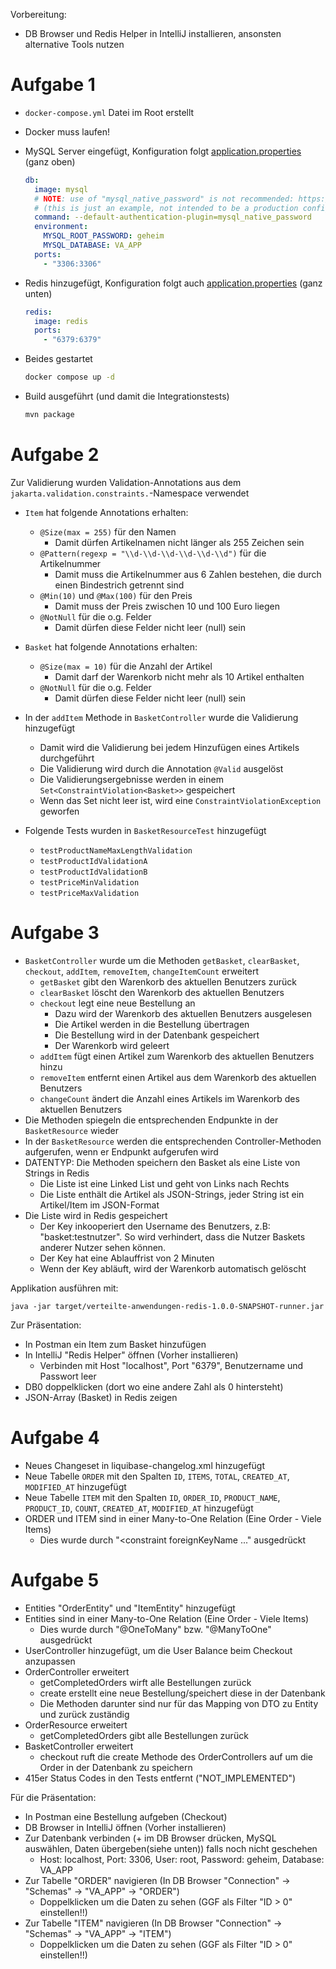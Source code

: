 Vorbereitung:
- DB Browser und Redis Helper in IntelliJ installieren, ansonsten alternative Tools nutzen

# Aufgabe 1

- `docker-compose.yml` Datei im Root erstellt
- Docker muss laufen!
- MySQL Server eingefügt, Konfiguration folgt [application.properties](src/main/resources/application.properties) (ganz oben)
  
  ```yaml
  db:
    image: mysql
    # NOTE: use of "mysql_native_password" is not recommended: https://dev.mysql.com/doc/refman/8.0/en/upgrading-from-previous-series.html#upgrade-caching-sha2-password
    # (this is just an example, not intended to be a production configuration)
    command: --default-authentication-plugin=mysql_native_password
    environment:
      MYSQL_ROOT_PASSWORD: geheim
      MYSQL_DATABASE: VA_APP
    ports:
      - "3306:3306"
  ```
- Redis hinzugefügt, Konfiguration folgt auch [application.properties](src/main/resources/application.properties) (ganz unten)

  ```yaml
  redis:
    image: redis
    ports:
      - "6379:6379"
  ```
- Beides gestartet
  ```bash
  docker compose up -d
  ```
- Build ausgeführt (und damit die Integrationstests)

  ```bash
  mvn package
  ```
  
# Aufgabe 2

Zur Validierung wurden Validation-Annotations aus dem `jakarta.validation.constraints.`-Namespace verwendet

- `Item` hat folgende Annotations erhalten:
  - `@Size(max = 255)` für den Namen
    - Damit dürfen Artikelnamen nicht länger als 255 Zeichen sein
  - `@Pattern(regexp = "\\d-\\d-\\d-\\d-\\d-\\d")` für die Artikelnummer
    - Damit muss die Artikelnummer aus 6 Zahlen bestehen, die durch einen Bindestrich getrennt sind
  - `@Min(10)` und `@Max(100)` für den Preis
    - Damit muss der Preis zwischen 10 und 100 Euro liegen 
  - `@NotNull` für die o.g. Felder
    - Damit dürfen diese Felder nicht leer (null) sein
- `Basket` hat folgende Annotations erhalten:
  - `@Size(max = 10)` für die Anzahl der Artikel
    - Damit darf der Warenkorb nicht mehr als 10 Artikel enthalten
  - `@NotNull` für die o.g. Felder
    - Damit dürfen diese Felder nicht leer (null) sein

- In der `addItem` Methode in `BasketController` wurde die Validierung hinzugefügt
  - Damit wird die Validierung bei jedem Hinzufügen eines Artikels durchgeführt
  - Die Validierung wird durch die Annotation `@Valid` ausgelöst
  - Die Validierungsergebnisse werden in einem `Set<ConstraintViolation<Basket>>` gespeichert
  - Wenn das Set nicht leer ist, wird eine `ConstraintViolationException` geworfen

- Folgende Tests wurden in `BasketResourceTest` hinzugefügt
  - `testProductNameMaxLengthValidation`
  - `testProductIdValidationA`
  - `testProductIdValidationB`
  - `testPriceMinValidation`
  - `testPriceMaxValidation`

# Aufgabe 3

- `BasketController` wurde um die Methoden `getBasket`, `clearBasket`, `checkout`, `addItem`, `removeItem`, `changeItemCount` erweitert
  - `getBasket` gibt den Warenkorb des aktuellen Benutzers zurück
  - `clearBasket` löscht den Warenkorb des aktuellen Benutzers
  - `checkout` legt eine neue Bestellung an
    - Dazu wird der Warenkorb des aktuellen Benutzers ausgelesen
    - Die Artikel werden in die Bestellung übertragen
    - Die Bestellung wird in der Datenbank gespeichert
    - Der Warenkorb wird geleert
  - `addItem` fügt einen Artikel zum Warenkorb des aktuellen Benutzers hinzu
  - `removeItem` entfernt einen Artikel aus dem Warenkorb des aktuellen Benutzers
  - `changeCount` ändert die Anzahl eines Artikels im Warenkorb des aktuellen Benutzers
- Die Methoden spiegeln die entsprechenden Endpunkte in der `BasketResource` wieder
- In der `BasketResource` werden die entsprechenden Controller-Methoden aufgerufen, wenn er Endpunkt aufgerufen wird
- DATENTYP: Die Methoden speichern den Basket als eine Liste von Strings in Redis 
  - Die Liste ist eine Linked List und geht von Links nach Rechts
  - Die Liste enthält die Artikel als JSON-Strings, jeder String ist ein Artikel/Item im JSON-Format
- Die Liste wird in Redis gespeichert
  - Der Key inkooperiert den Username des Benutzers, z.B: "basket:testnutzer". So wird verhindert, dass die Nutzer Baskets anderer Nutzer sehen können.
  - Der Key hat eine Ablauffrist von 2 Minuten
  - Wenn der Key abläuft, wird der Warenkorb automatisch gelöscht

Applikation ausführen mit:

```shell
java -jar target/verteilte-anwendungen-redis-1.0.0-SNAPSHOT-runner.jar
```

Zur Präsentation:
- In Postman ein Item zum Basket hinzufügen
- In IntelliJ "Redis Helper" öffnen (Vorher installieren)
  - Verbinden mit Host "localhost", Port "6379", Benutzername und Passwort leer
- DB0 doppelklicken (dort wo eine andere Zahl als 0 hintersteht)
- JSON-Array (Basket) in Redis zeigen

# Aufgabe 4

- Neues Changeset in liquibase-changelog.xml hinzugefügt
- Neue Tabelle `ORDER` mit den Spalten `ID`, `ITEMS`, `TOTAL`, `CREATED_AT`, `MODIFIED_AT` hinzugefügt
- Neue Tabelle `ITEM` mit den Spalten `ID`, `ORDER_ID`, `PRODUCT_NAME`, `PRODUCT_ID`, `COUNT`, `CREATED_AT`, `MODIFIED_AT` hinzugefügt
- ORDER und ITEM sind in einer Many-to-One Relation (Eine Order - Viele Items)
  - Dies wurde durch "<constraint foreignKeyName ..." ausgedrückt

# Aufgabe 5

- Entities "OrderEntity" und "ItemEntity" hinzugefügt
- Entities sind in einer Many-to-One Relation (Eine Order - Viele Items)
  - Dies wurde durch "@OneToMany" bzw. "@ManyToOne" ausgedrückt
- UserController hinzugefügt, um die User Balance beim Checkout anzupassen
- OrderController erweitert
  - getCompletedOrders wirft alle Bestellungen zurück
  - create erstellt eine neue Bestellung/speichert diese in der Datenbank
  - Die Methoden darunter sind nur für das Mapping von DTO zu Entity und zurück zuständig
- OrderResource erweitert
  - getCompletedOrders gibt alle Bestellungen zurück
- BasketController erweitert
  - checkout ruft die create Methode des OrderControllers auf um die Order in der Datenbank zu speichern
- 415er Status Codes in den Tests entfernt ("NOT_IMPLEMENTED")

Für die Präsentation:
- In Postman eine Bestellung aufgeben (Checkout)
- DB Browser in IntelliJ öffnen (Vorher installieren)
- Zur Datenbank verbinden (+ im DB Browser drücken, MySQL auswählen, Daten übergeben(siehe unten)) falls noch nicht geschehen
  - Host: localhost, Port: 3306, User: root, Password: geheim, Database: VA_APP
- Zur Tabelle "ORDER" navigieren (In DB Browser "Connection" -> "Schemas" -> "VA_APP" -> "ORDER")
  - Doppelklicken um die Daten zu sehen (GGF als Filter "ID > 0" einstellen!!)
- Zur Tabelle "ITEM" navigieren (In DB Browser "Connection" -> "Schemas" -> "VA_APP" -> "ITEM")
  - Doppelklicken um die Daten zu sehen (GGF als Filter "ID > 0" einstellen!!)